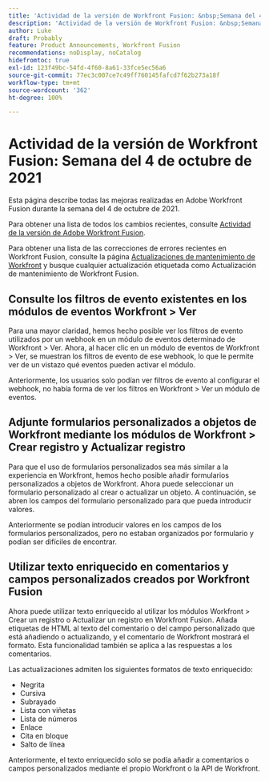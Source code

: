 ```yaml
---
title: 'Actividad de la versión de Workfront Fusion: &nbsp;Semana del 4 de octubre de 2021'
description: 'Actividad de la versión de Workfront Fusion: &nbsp;Semana del 4 de octubre de 2021'
author: Luke
draft: Probably
feature: Product Announcements, Workfront Fusion
recommendations: noDisplay, noCatalog
hidefromtoc: true
exl-id: 123f49bc-54fd-4f60-8a61-33fce5ec56a6
source-git-commit: 77ec3c007ce7c49ff760145fafcd7f62b273a18f
workflow-type: tm+mt
source-wordcount: '362'
ht-degree: 100%

---
```


# Actividad de la versión de Workfront Fusion: Semana del 4 de octubre de 2021

Esta página describe todas las mejoras realizadas en Adobe Workfront Fusion durante la semana del 4 de octubre de 2021.

Para obtener una lista de todos los cambios recientes, consulte [Actividad de la versión de Adobe Workfront Fusion](/help/workfront-fusion/fusion-product-releases/fusion-release-activity.md).

Para obtener una lista de las correcciones de errores recientes en Workfront Fusion, consulte la página [Actualizaciones de mantenimiento de Workfront](https://experienceleague.adobe.com/docs/workfront-known-issues/releases/current-updates.html?lang=es) y busque cualquier actualización etiquetada como Actualización de mantenimiento de Workfront Fusion.

## Consulte los filtros de evento existentes en los módulos de eventos Workfront > Ver

Para una mayor claridad, hemos hecho posible ver los filtros de evento utilizados por un webhook en un módulo de eventos determinado de Workfront > Ver. Ahora, al hacer clic en un módulo de eventos de Workfront > Ver, se muestran los filtros de evento de ese webhook, lo que le permite ver de un vistazo qué eventos pueden activar el módulo.

Anteriormente, los usuarios solo podían ver filtros de evento al configurar el webhook, no había forma de ver los filtros en Workfront > Ver un módulo de eventos.

## Adjunte formularios personalizados a objetos de Workfront mediante los módulos de Workfront > Crear registro y Actualizar registro

Para que el uso de formularios personalizados sea más similar a la experiencia en Workfront, hemos hecho posible añadir formularios personalizados a objetos de Workfront. Ahora puede seleccionar un formulario personalizado al crear o actualizar un objeto. A continuación, se abren los campos del formulario personalizado para que pueda introducir valores.

Anteriormente se podían introducir valores en los campos de los formularios personalizados, pero no estaban organizados por formulario y podían ser difíciles de encontrar.


## Utilizar texto enriquecido en comentarios y campos personalizados creados por Workfront Fusion

Ahora puede utilizar texto enriquecido al utilizar los módulos Workfront > Crear un registro o Actualizar un registro en Workfront Fusion. Añada etiquetas de HTML al texto del comentario o del campo personalizado que está añadiendo o actualizando, y el comentario de Workfront mostrará el formato. Esta funcionalidad también se aplica a las respuestas a los comentarios.

Las actualizaciones admiten los siguientes formatos de texto enriquecido:

* Negrita
* Cursiva
* Subrayado
* Lista con viñetas
* Lista de números
* Enlace
* Cita en bloque
* Salto de línea

Anteriormente, el texto enriquecido solo se podía añadir a comentarios o campos personalizados mediante el propio Workfront o la API de Workfront.

